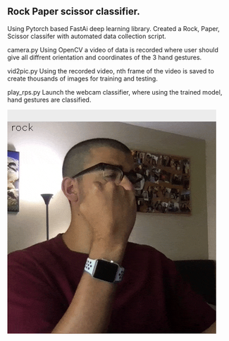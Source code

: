 ## Rock Paper scissor classifier. 

Using Pytorch based FastAi deep learning library. Created a Rock, Paper, Scissor classifer with automated data collection script. 

camera.py
Using OpenCV a video of data is recorded where user should give all diffrent orientation and coordinates of the 3 hand gestures. 

vid2pic.py 
Using the recorded video, nth frame of the video is saved to create thousands of images for training and testing. 

play_rps.py 
Launch the webcam classifier, where using the trained model, hand gestures are classified. 

![Alt text](https://github.com/sepehrfard/RockPaperScissor/raw/master/%20images/gameplay.gif)